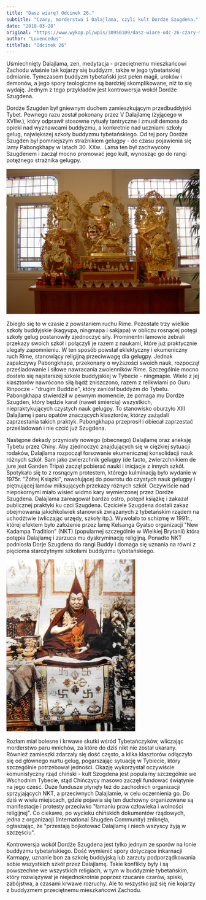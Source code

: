 ```yaml
---
title: "Dasz wiarę? Odcinek 26."
subtitle: "Czary, morderstwa i Dalajlama, czyli kult Dordże Szugdena."
date: "2018-03-28"
original: "https://www.wykop.pl/wpis/30950109/dasz-wiare-odc-26-czary-morderstwa-i-dalajlama-czy/"
author: "Luvencedus"
titleTab: "Odcinek 26"
---
```


Uśmiechnięty Dalajlama, zen, medytacja - przeciętnemu mieszkańcowi Zachodu właśnie tak kojarzy się buddyzm, także w jego tybetańskiej odmianie. Tymczasem buddyzm tybetański jest pełen magii, uroków i demonów, a jego spory teologiczne są bardziej skomplikowane, niż to się wydaję. Jednym z tego przykładów jest kontrowersja wokół Dordże Szugdena.
  
Dordże Szugden był gniewnym duchem zamieszkującym przedbuddyjski Tybet. Pewnego razu został pokonany przez V Dalajlamę (żyjącego w XVIIw.), który odprawił stosowne rytuały tantryczne i zmusił demona do opieki nad wyznawcami buddyzmu, a konkretnie nad uczniami szkoły gelug, największej szkoły buddyzmu tybetańskiego. Od tej pory Dordże Szugden był pomniejszym strażnikiem gelugpy - do czasu pojawienia się lamy Pabongkhapy w latach 30. XXw.. Lama ten był zachwycony Szugdenem i zaczął mocno promować jego kult, wynosząc go do rangi potężnego strażnika gelugpy.
 
![Przedstawienie Dordże Szugdena](../images/odc26/djorde_statue.jpg "Przedstawienie Dordże Szugdena.")
 
Zbiegło się to w czasie z powstaniem ruchu Rime. Pozostałe trzy wielkie szkoły buddyjskie (kagyupa, ningmapa i sakjapa) w obliczu rosnącej potęgi szkoły gelug postanowiły zjednoczyć siły. Prominentni lamowie zebrali przekazy swoich szkół i połączyli je razem z naukami, które już praktycznie ulegały zapomnieniu. W ten sposób powstał eklektyczny i ekumeniczny ruch Rime, stanowiący religijną przeciwwagę dla gelugpy. Jednak zapalczywy Pabongkhapa, przekonany o wyższości swoich nauk, rozpoczął prześladowanie i siłowe nawracania zwolenników Rime. Szczególnie mocno dostało się najstarszej szkole buddyjskiej w Tybecie - ningmapie. Wiele z jej klasztorów nawrócono siłą bądź zniszczono, razem z relikwiami po Guru Rinpocze - "drugim Buddzie", który zaniósł buddyzm do Tybetu. Pabongkhapa stwierdził w pewnym momencie, że pomaga mu Dordże Szugden, który będzie karał (nawet śmiercią) wszystkich, niepraktykujących czystych nauk gelugpy. To stanowisko oburzyło XIII Dalajlamę i paru opatów znaczących klasztorów, którzy zażądali zaprzestania takich praktyk. Pabongkhapa przeprosił i obiecał zaprzestać prześladowań i nie czcić już Szugdena.
 
Następne dekady przyniosły nowego (obecnego) Dalajlamę oraz aneksję Tybetu przez Chiny. Aby zjednoczyć znajdujących się w ciężkiej sytuacji rodaków, Dalajlama rozpoczął forsowanie ekumenicznej konsolidacji nauk różnych szkół. Sam jako zwierzchnik gelugpy (de facto, zwierzchnikiem de jure jest Ganden Tripa) zaczął pobierać nauki i inicjacje z innych szkół. Spotykało się to z rosnącym protestem, którego kulminacją było wydanie w 1975r. "Żółtej Książki", nawołującej do powrotu do czystych nauk gelugpy i piętnującej lamów miksujących przekazy różnych szkół. Oczywiście nad niepokornymi miało wisieć widmo kary wymierzonej przez Dordże Szugdena. Dalajlama zareagował bardzo ostro, potępił książkę i zakazał publicznej praktyki ku czci Szugdena. Czciciele Szugdena dostali zakaz obejmowania jakichkolwiek stanowisk związanych z tybetańskim rządem na uchodźtwie (wliczając urzędy, szkoły itp.). Wywołało to schizmę w 1991r., której efektem było założenie przez lamę Kelsanga Gyatso organizacji "New Kadampa Tradition" (NKT) (popularnej szczególnie w Wielkiej Brytanii) która potępia Dalajlamę i zarzuca mu dyskryminację religijną. Ponadto NKT podniosła Dorje Szugdena do rangi Buddy i domaga się uznania na równi z pięcioma starożytnymi szkołami buddyzmu tybetańskiego.
  
![Lama Pabongkhapa](../images/odc26/lama_pabongka.jpg "Lama Pabongkhapa.")

Rozłam miał bolesne i krwawe skutki wśród Tybetańczyków, wliczając morderstwo paru mnichów, za które do dziś nikt nie został ukarany. Również zamieszki zdarzały się dość często, a kilka klasztorów odłączyło się od głównego nurtu gelug, pogarszając sytuację w Tybiecie, który szczególnie potrzebował jedności. Okazję wykorzystał oczywiście komunistyczny rząd chiński - kult Szogdena jest popularny szczególnie we Wschodnim Tybecie, stąd Chińczycy masowo zaczęli fundować świątynie na jego cześć. Duże fundusze płynęły też do zachodnich organizacji sprzyjających NKT, a przeciwnych Dalajlamie, w celu oczernienia go. Do dziś w wielu miejscach, gdzie pojawia się ten duchowny organizowane są manifestacje i protesty przeciwko "łamaniu praw człowieka i wolności religijnej". Co ciekawe, po wycieku chińskich dokumentów rządowych, jedna z organizacji (International Shugden Community) zniknęła, ogłaszając, że "przestają bojkotować Dalajlamę i niech wszyscy żyją w szczęściu".

Kontrowersja wokół Dordże Szugdena jest tylko jednym ze sporów na łonie buddyzmu tybetańskiego. Dość wymienić spory dotyczące inkarnacji Karmapy, uznanie bon za szkołę buddyjską lub zarzuty podporządkowania sobie wszystkich szkół przez Dalajlamę. Takie konflikty były i są powszechne we wszystkich religiach, w tym w buddyzmie tybetańskim, który rozwiązywał je niejednokrotnie poprzez rzucanie czarów, spiski, zabójstwa, a czasami krwawe rozruchy. Ale to wszystko już się nie kojarzy z buddyzmem przeciętnemu mieszkańcowi Zachodu.
